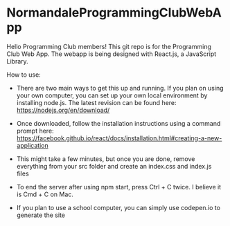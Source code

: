 # NormandaleProgrammingClubWebApp
Hello Programming Club members!  This git repo is for the Programming Club Web App.  The webapp is being designed with React.js, a JavaScript Library.

How to use:
 - There are two main ways to get this up and running.  If you plan on using your own computer, you can set up your own local environment by installing node.js.  The latest revision can be found here: https://nodejs.org/en/download/
 
 - Once downloaded, follow the installation instructions using a command prompt here: https://facebook.github.io/react/docs/installation.html#creating-a-new-application
 
 - This might take a few minutes, but once you are done, remove everything from your src folder and create an index.css and index.js files
 - To end the server after using npm start, press Ctrl + C twice.  I believe it is Cmd + C on Mac.
 - If you plan to use a school computer, you can simply use codepen.io to generate the site
